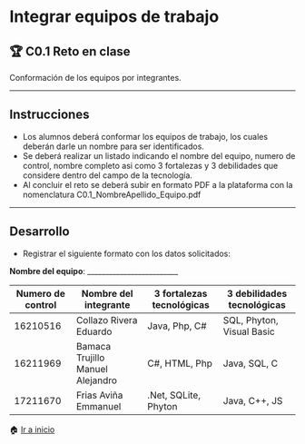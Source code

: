# Integrar equipos de trabajo

## :trophy: C0.1 Reto en clase

Conformación de los equipos por integrantes.
___

## Instrucciones

- Los alumnos deberá conformar los equipos de trabajo, los cuales deberán darle un nombre para ser identificados.
- Se deberá realizar un listado indicando el nombre del equipo, numero de control, nombre completo asi como 3 fortalezas y 3 debilidades que considere dentro del campo de la tecnología.
- Al concluir el reto se deberá subir en formato PDF a la plataforma con la nomenclatura C0.1_NombreApellido_Equipo.pdf

___

## Desarrollo

- Registrar el siguiente formato con los datos solicitados:

**Nombre del equipo**: _________________________

Numero de control | Nombre del integrante | 3 fortalezas tecnológicas | 3 debilidades tecnológicas
---------|----------|---------|---------|
16210516|Collazo Rivera Eduardo|Java, Php, C#|SQL, Phyton, Visual Basic|
16211969|Bamaca Trujillo Manuel Alejandro|C#, HTML, Php|Java, SQL, C|
17211670|Frias Aviña Emmanuel|.Net, SQLite, Phyton|Java, C++, JS|

:house: [Ir a inicio](/readme.md)